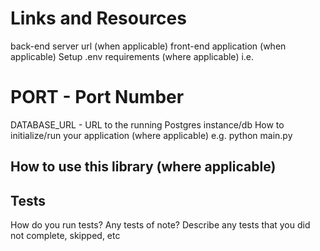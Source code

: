 # Links and Resources
back-end server url (when applicable)
front-end application (when applicable)
Setup
.env requirements (where applicable)
i.e.

# PORT - Port Number
DATABASE_URL - URL to the running Postgres instance/db
How to initialize/run your application (where applicable)
e.g. python main.py
## How to use this library (where applicable)

## Tests
How do you run tests?
Any tests of note?
Describe any tests that you did not complete, skipped, etc